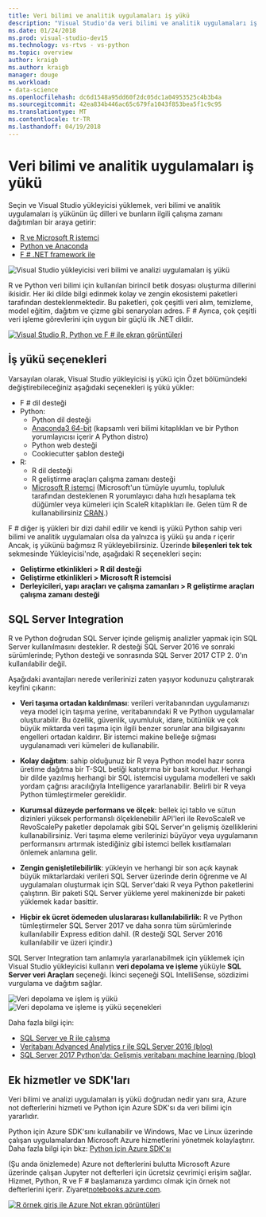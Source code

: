 ```yaml
---
title: Veri bilimi ve analitik uygulamaları iş yükü
description: "Visual Studio'da veri bilimi ve analitik uygulamaları iş yükü Python, R, F # ve Anaconda dahil olmak üzere kendi ilgili çalışma zamanı dağıtımları bir araya getirir."
ms.date: 01/24/2018
ms.prod: visual-studio-dev15
ms.technology: vs-rtvs - vs-python
ms.topic: overview
author: kraigb
ms.author: kraigb
manager: douge
ms.workload:
- data-science
ms.openlocfilehash: dc6d1548a95dd60f2dc05dc1a04953525c4b3b4a
ms.sourcegitcommit: 42ea834b446ac65c679fa1043f853bea5f1c9c95
ms.translationtype: MT
ms.contentlocale: tr-TR
ms.lasthandoff: 04/19/2018
---
```

# <a name="data-science-and-analytical-applications-workload"></a>Veri bilimi ve analitik uygulamaları iş yükü

Seçin ve Visual Studio yükleyicisi yüklemek, veri bilimi ve analitik uygulamaları iş yükünün üç dilleri ve bunların ilgili çalışma zamanı dağıtımları bir araya getirir:

- [R ve Microsoft R istemci](../rtvs/index.md)
- [Python ve Anaconda](../python/overview-of-python-tools-for-visual-studio.md)
- [F # .NET framework ile](/dotnet/fsharp/)

![Visual Studio yükleyicisi veri bilimi ve analizi uygulamaları iş yükü](media/data-science-workload.png)

R ve Python veri bilimi için kullanılan birincil betik dosyası oluşturma dillerini ikisidir. Her iki dilde bilgi edinmek kolay ve zengin ekosistemi paketleri tarafından desteklenmektedir. Bu paketleri, çok çeşitli veri alım, temizleme, model eğitim, dağıtım ve çizme gibi senaryoları adres. F # Ayrıca, çok çeşitli veri işleme görevlerini için uygun bir güçlü ilk .NET dildir.

<!--Note link on the image because this one is large -->
[![Visual Studio R, Python ve F # ile ekran görüntüleri](media/data-science-workload-screens.png)](media/data-science-workload-screens.png)

## <a name="workload-options"></a>İş yükü seçenekleri

Varsayılan olarak, Visual Studio yükleyicisi iş yükü için Özet bölümündeki değiştirebileceğiniz aşağıdaki seçenekleri iş yükü yükler:

- F # dil desteği
- Python:
  - Python dil desteği
  - [Anaconda3 64-bit](https://www.continuum.io) (kapsamlı veri bilimi kitaplıkları ve bir Python yorumlayıcısı içerir A Python distro)
  - Python web desteği
  - Cookiecutter şablon desteği
- R:
  - R dil desteği
  - R geliştirme araçları çalışma zamanı desteği
  - [Microsoft R istemci](/machine-learning-server/r-client/what-is-microsoft-r-client) (Microsoft'un tümüyle uyumlu, topluluk tarafından desteklenen R yorumlayıcı daha hızlı hesaplama tek düğümler veya kümeleri için ScaleR kitaplıkları ile. Gelen tüm R de kullanabilirsiniz [CRAN](https://cran.r-project.org/).)

F # diğer iş yükleri bir dizi dahil edilir ve kendi iş yükü Python sahip veri bilimi ve analitik uygulamaları olsa da yalnızca iş yükü şu anda r içerir Ancak, iş yükünü bağımsız R yükleyebilirsiniz. Üzerinde **bileşenleri tek tek** sekmesinde Yükleyicisi'nde, aşağıdaki R seçenekleri seçin:

- **Geliştirme etkinlikleri > R dil desteği**
- **Geliştirme etkinlikleri > Microsoft R istemcisi**
- **Derleyicileri, yapı araçları ve çalışma zamanları > R geliştirme araçları çalışma zamanı desteği**

## <a name="sql-server-integration"></a>SQL Server Integration

R ve Python doğrudan SQL Server içinde gelişmiş analizler yapmak için SQL Server kullanılmasını destekler. R desteği SQL Server 2016 ve sonraki sürümlerinde; Python desteği ve sonrasında SQL Server 2017 CTP 2. 0'ın kullanılabilir değil.

Aşağıdaki avantajları nerede verilerinizi zaten yaşıyor kodunuzu çalıştırarak keyfini çıkarın:

- **Veri taşıma ortadan kaldırılması**: verileri veritabanından uygulamanızı veya model için taşıma yerine, veritabanındaki R ve Python uygulamalar oluşturabilir. Bu özellik, güvenlik, uyumluluk, idare, bütünlük ve çok büyük miktarda veri taşıma için ilgili benzer sorunlar ana bilgisayarını engelleri ortadan kaldırır. Bir istemci makine belleğe sığması uygulanamadı veri kümeleri de kullanabilir.

- **Kolay dağıtım**: sahip olduğunuz bir R veya Python model hazır sonra üretime dağıtma bir T-SQL betiği katıştırma bir basit konudur. Herhangi bir dilde yazılmış herhangi bir SQL istemcisi uygulama modelleri ve saklı yordam çağrısı aracılığıyla Intelligence yararlanabilir. Belirli bir R veya Python tümleştirmeler gereklidir.

- **Kurumsal düzeyde performans ve ölçek**: bellek içi tablo ve sütun dizinleri yüksek performanslı ölçeklenebilir API'leri ile RevoScaleR ve RevoScalePy paketler depolamak gibi SQL Server'ın gelişmiş özelliklerini kullanabilirsiniz. Veri taşıma eleme verilerinizi büyüyor veya uygulamanın performansını artırmak istediğiniz gibi istemci bellek kısıtlamaları önlemek anlamına gelir.

- **Zengin genişletilebilirlik**: yükleyin ve herhangi bir son açık kaynak büyük miktarlardaki verileri SQL Server üzerinde derin öğrenme ve AI uygulamaları oluşturmak için SQL Server'daki R veya Python paketlerini çalıştırın. Bir paketi SQL Server yükleme yerel makinenizde bir paketi yüklemek kadar basittir.

- **Hiçbir ek ücret ödemeden uluslararası kullanılabilirlik**: R ve Python tümleştirmeler SQL Server 2017 ve daha sonra tüm sürümlerinde kullanılabilir Express edition dahil. (R desteği SQL Server 2016 kullanılabilir ve üzeri içindir.)

SQL Server Integration tam anlamıyla yararlanabilmek için yüklemek için Visual Studio yükleyicisi kullanın **veri depolama ve işleme** yüküyle **SQL Server veri Araçları** seçeneği. İkinci seçeneği SQL IntelliSense, sözdizimi vurgulama ve dağıtım sağlar.

![Veri depolama ve işlem iş yükü](media/data-storage-workload.png) &nbsp;&nbsp;&nbsp;&nbsp; ![Veri depolama ve işleme iş yükü seçenekleri](media/data-storage-workload-options.png)

Daha fazla bilgi için:

- [SQL Server ve R ile çalışma](../rtvs/sql-server.md)
- [Veritabanı Advanced Analytics r ile SQL Server 2016 (blog)](https://blogs.technet.microsoft.com/dataplatforminsider/2016/03/29/in-database-advanced-analytics-with-r-in-sql-server-2016/)
- [SQL Server 2017 Python'da: Gelişmiş veritabanı machine learning (blog)](https://blogs.technet.microsoft.com/dataplatforminsider/2017/04/19/python-in-sql-server-2017-enhanced-in-database-machine-learning/)

## <a name="additional-services-and-sdks"></a>Ek hizmetler ve SDK'ları

Veri bilimi ve analizi uygulamaları iş yükü doğrudan nedir yanı sıra, Azure not defterlerini hizmeti ve Python için Azure SDK'sı da veri bilimi için yararlıdır.

Python için Azure SDK'sını kullanabilir ve Windows, Mac ve Linux üzerinde çalışan uygulamalardan Microsoft Azure hizmetlerini yönetmek kolaylaştırır. Daha fazla bilgi için bkz: [Python için Azure SDK'sı](../python/azure-sdk-for-python.md)

(Şu anda önizlemede) Azure not defterlerini bulutta Microsoft Azure üzerinde çalışan Jupyter not defterleri için ücretsiz çevrimiçi erişim sağlar. Hizmet, Python, R ve F # başlamanıza yardımcı olmak için örnek not defterlerini içerir. Ziyaret[notebooks.azure.com](https://notebooks.azure.com/).

<!--Note link on the image because this one is large -->
[![R örnek giriş ile Azure Not ekran görüntüleri](media/data-science-workload-notebooks.png)](media/data-science-workload-notebooks.png)